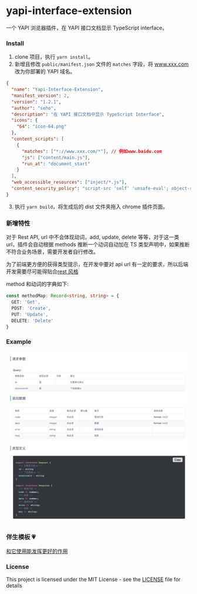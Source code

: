 # yapi-interface-extension

一个 YAPI 浏览器插件，在 YAPI 接口文档显示 TypeScript interface。

### Install

1. clone 项目，执行 `yarn install`。
2. 新增且修改 `public/manifest.json` 文件的 `matches` 字段，将 www.xxx.com 改为你部署的 YAPI 域名。

```json
{
  "name": "Yapi-Interface-Extension",
  "manifest_version": 2,
  "version": "1.2.1",
  "author": "seho",
  "description": "在 YAPI 接口文档中显示 TypeScript Interface",
  "icons": {
    "64": "icon-64.png"
  },
  "content_scripts": [
    {
      "matches": ["*://www.xxx.com/*"], // 例如www.baidu.com
      "js": ["content/main.js"],
      "run_at": "document_start"
    }
  ],
  "web_accessible_resources": ["inject/*.js"],
  "content_security_policy": "script-src 'self' 'unsafe-eval'; object-src 'self';"
}
```

3. 执行 `yarn build`，将生成后的 dist 文件夹拖入 chrome 插件页面。

### 新增特性

对于 Rest API, url 中不会体现动词，add, update, delete 等等，对于这一类 url，插件会自动根据 methods 推断一个动词自动加在 TS 类型声明中，如果推断不符合业务场景，需要开发者自行修改。

为了前端更方便的获得类型提示，在开发中要对 api url 有一定的要求，所以后端开发需要尽可能得贴合[rest 风格](https://zh.wikipedia.org/wiki/%E8%A1%A8%E7%8E%B0%E5%B1%82%E7%8A%B6%E6%80%81%E8%BD%AC%E6%8D%A2)

method 和动词的字典如下:

```ts
const methodMap: Record<string, string> = {
  GET: 'Get',
  POST: 'Create',
  PUT: 'Update',
  DELETE: 'Delete'
}
```

### Example

![Example](https://github.com/molvqingtai/yapi-interface-extension/blob/master/example.jpg)

### 伴生模板 💗

[和它使用能发挥更好的作用](https://github.com/seho-code-life/project_template/tree/master)

### License

This project is licensed under the MIT License - see the [LICENSE](https://github.com/molvqingtai/yapi-interface-extension/blob/master/LICENSE) file for details
